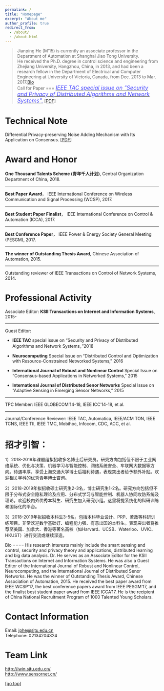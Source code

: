 ```yaml
---
permalink: /
title: "Homepage" 
excerpt: "About me"
author_profile: true
redirect_from: 
  - /about/
  - /about.html
---
```

> Jianping He (M’15) is currently an associate professor in the Department of Automation at Shanghai Jiao Tong University. He received the Ph.D. degree in control science and engineering from Zhejiang University, Hangzhou, China, in 2013, and had been a research fellow in the Department of Electrical and Computer Engineering at University of Victoria, Canada, from Dec. 2013 to Mar. 2017.[Bio](#index)  
Call for Paper
===
[<font color="#4a4aFF" size="4.5" style="font-style:italic">IEEE TAC special issue on "Security	and	Privacy	of Distributed	Algorithms and	Network	Systems".</font>](http://www.ieeecss.org/publications/tac/special-issues) [[PDF](https://jianping-he.github.io/files/CFP_IEEE_TAC.pdf)]

Technical Note
===
Differential Privacy-preserving Noise Adding Mechanism with Its Application on Consensus. [[PDF](https://jianping-he.github.io/files/siam17_dprivacy.pdf)]

Award and Honor
===  
**One Thousand Talents Scheme (青年千人计划)**, Central Organization Department of China, 2018. 

---
**Best Paper Award**， IEEE International Conference on Wireless Communication and Signal Processing (WCSP), 2017.

---
**Best Student Paper Finalist**， IEEE International Conference on Control & Automation (ICCA), 2017.

---
**Best Conference Paper**， IEEE Power & Energy Society General Meeting (PESGM), 2017.

---
**The winner of Outstanding Thesis Award**, Chinese Association of Automation, 2015.   

---
Outstanding reviewer of IEEE Transactions on Control of Network Systems, 2014.

Professional Activity  
===
Associate Editor: **KSII Transactions on Internet and Information Systems**, 2015-

---
Guest Editor:
- **IEEE TAC** special issue on “Security and Privacy of Distributed Algorithms and Network Systems，”2018

- **Neurocomputing** Special Issue on “Distributed Control and Optimization with Resource-Constrained  Networked Systems," 2016 

- **International Journal of Robust and Nonlinear Control** Special Issue on “Consensus-based Applications in Networked Systems,” 2015

- **International Journal of Distributed Senor Networks** Special Issue on “Adaptive Sensing in Emerging Sensor Networks,” 2015

---
TPC Member: IEEE GLOBECOM’14-18, IEEE ICC’14-18, et al.

---
Journal/Conference Reviewer: IEEE TAC, Automatica, IEEE/ACM TON, IEEE TCNS, IEEE TII, IEEE TMC, Mobihoc, Infocom, CDC, ACC, et al. 

招才引智：
===

1）2018-2019年课题组拟招收多名博士后研究员。研究方向包括但不限于工业网络系统、优化与决策、机器学习与智能控制、网络系统安全、车联网大数据等方向。待遇丰厚，享受上海交通大学博士后福利待遇，表现突出者给予额外补贴。欢迎相关学科的优秀青年博士咨询。

2）2018-2019年拟招收硕士研究生2-3名，博士研究生1-2名。研究方向包括但不限于分布式安全隐私理论及应用、分布式学习与智能控制、机器人协同攻防系统及理论。欢迎校内外优秀本科生、研究生加入研究小组。这里将提系统化的科研训练和国际化的平台。

3）2018-2019年拟招收本科生3-5名。包括本科毕业设计、PRP、莙政等科研训练项目。非常欢迎数学基础好、编程能力强、有意出国的本科生。表现突出者将推荐至美国、加拿大、香港等著名高校（如Harvard、UCSB、Waterloo、UVIC、HKUST）进行交流或继续深造。

<p id = "index"></p>
Bio
====
His research interests mainly include the smart sensing and control, security and privacy theory and applications, distributed learning and big data analysis. Dr. He serves as an Associate Editor for the KSII Transactions on Internet and Information Systems. He was also a Guest Editor of the International Journal of Robust and Nonlinear Control, Neurocomputing, and the International Journal of Distributed Senor Networks. He was the winner of Outstanding Thesis Award, Chinese Association of Automation, 2015. He received the best paper award from IEEE WCSP’17, the best conference papers award from IEEE PESGM’17, and the finalist best student paper award from IEEE ICCA’17. He is the recipient of China National Recruitment Program of 1000 Talented Young Scholars.

Contact Information
===
Email: jphe@sjtu.edu.cn  
Telephone: 02134204324

Team Link
===
<http://iwin.sjtu.edu.cn/>  
<http://www.sensornet.cn/>

[[go top](https://Jianping-He.github.io/)] 


